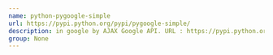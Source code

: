 ```yaml
---
name: python-pygoogle-simple
url: https://pypi.python.org/pypi/pygoogle-simple/
description: in google by AJAX Google API. URL : https://pypi.python.org/pypi/pygoogle-simple/ Groups : None
group: None
---
```

